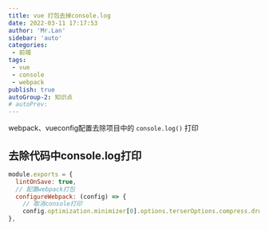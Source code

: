 ```yaml
--- 
title: vue 打包去掉console.log
date: 2022-03-11 17:17:53
author: 'Mr.Lan'
sidebar: 'auto'
categories: 
 - 前端
tags: 
 - vue
 - console
 - webpack
publish: true
autoGroup-2: 知识点
# autoPrev: 
---
```


webpack、vueconfig配置去除项目中的 `console.log()` 打印
<!-- more -->

## 去除代码中console.log打印

``` js
module.exports = {
  lintOnSave: true,
  // 配置webpack打包
  configureWebpack: (config) => {
    // 取消console打印    
    config.optimization.minimizer[0].options.terserOptions.compress.drop_console = true
},
```